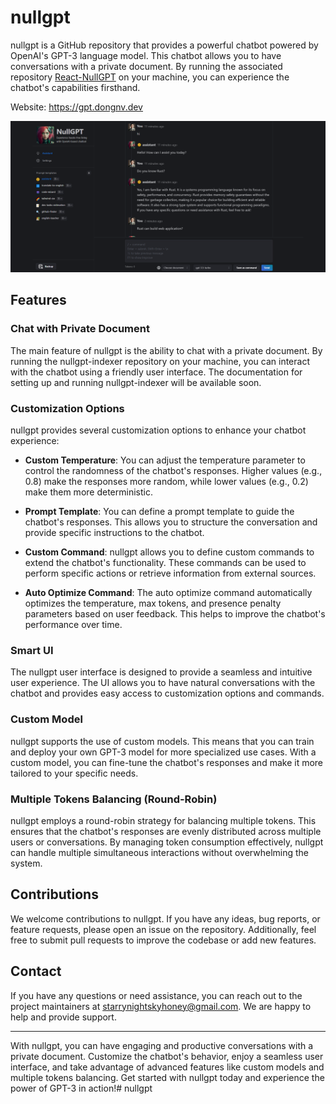 # nullgpt
 
nullgpt is a GitHub repository that provides a powerful chatbot powered by OpenAI's GPT-3 language model. This chatbot allows you to have conversations with a private document. By running the associated repository [React-NullGPT](https://github.com/noErrdev/Next-ChatGPT/) on your machine, you can experience the chatbot's capabilities firsthand.
 
Website: https://gpt.dongnv.dev

![Image Description](/public/dashboard.png)
 
## Features
 
### Chat with Private Document
 
The main feature of nullgpt is the ability to chat with a private document. By running the nullgpt-indexer repository on your machine, you can interact with the chatbot using a friendly user interface. The documentation for setting up and running nullgpt-indexer will be available soon.
 
### Customization Options
 
nullgpt provides several customization options to enhance your chatbot experience:
 
- **Custom Temperature**: You can adjust the temperature parameter to control the randomness of the chatbot's responses. Higher values (e.g., 0.8) make the responses more random, while lower values (e.g., 0.2) make them more deterministic.
 
- **Prompt Template**: You can define a prompt template to guide the chatbot's responses. This allows you to structure the conversation and provide specific instructions to the chatbot.
 
- **Custom Command**: nullgpt allows you to define custom commands to extend the chatbot's functionality. These commands can be used to perform specific actions or retrieve information from external sources.
 
- **Auto Optimize Command**: The auto optimize command automatically optimizes the temperature, max tokens, and presence penalty parameters based on user feedback. This helps to improve the chatbot's performance over time.
 
### Smart UI
 
The nullgpt user interface is designed to provide a seamless and intuitive user experience. The UI allows you to have natural conversations with the chatbot and provides easy access to customization options and commands.
 
### Custom Model
 
nullgpt supports the use of custom models. This means that you can train and deploy your own GPT-3 model for more specialized use cases. With a custom model, you can fine-tune the chatbot's responses and make it more tailored to your specific needs.
 
### Multiple Tokens Balancing (Round-Robin)
 
nullgpt employs a round-robin strategy for balancing multiple tokens. This ensures that the chatbot's responses are evenly distributed across multiple users or conversations. By managing token consumption effectively, nullgpt can handle multiple simultaneous interactions without overwhelming the system.
 
## Contributions
 
We welcome contributions to nullgpt. If you have any ideas, bug reports, or feature requests, please open an issue on the repository. Additionally, feel free to submit pull requests to improve the codebase or add new features.
 
## Contact
 
If you have any questions or need assistance, you can reach out to the project maintainers at [starrynightskyhoney@gmail.com](mailto:starrynightskyhoney@gmail.com). We are happy to help and provide support.
 
---
 
With nullgpt, you can have engaging and productive conversations with a private document. Customize the chatbot's behavior, enjoy a seamless user interface, and take advantage of advanced features like custom models and multiple tokens balancing. Get started with nullgpt today and experience the power of GPT-3 in action!# nullgpt

